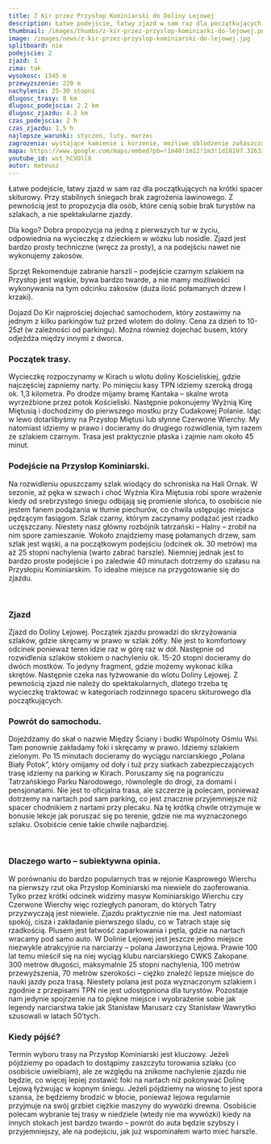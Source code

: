 ```yaml
---
title: Z Kir przez Przysłop Kominiarski do Doliny Lejowej
description: Łatwe podejście, łatwy zjazd w sam raz dla początkujących na krótki spacer skiturowy. Przy stabilnych śniegach brak zagrożenia lawinowego. Z pewnością jest to propozycja dla osób, które cenią sobie brak turystów na szlakach, a nie spektakularne zjazdy.
thumbnail: /images/thumbs/z-kir-przez-przyslop-kominiarki-do-lejowej.png
image: /images/news/z-kir-przez-przyslop-kominiarski-do-lejowej.jpg
splitboard: nie
podejscie: 2
zjazd: 1
zima: tak
wysokosc: 1345 m
przewyzszenie: 220 m
nachylenie: 25-30 stopni
dlugosc_trasy: 8 km
dlugosc_podejscia: 2.2 km
dlugosc_zjazdu: 4.2 km
czas_podejscia: 2 h
czas_zjazdu: 1,5 h
najlepsze_warunki: styczeń, luty, marzec
zagrozenia: wystające kamienie i korzenie, możliwe oblodzenie zwłaszcza na wąskim podejściu na Przysłop.
mapa: https://www.google.com/maps/embed?pb=!1m40!1m12!1m3!1d18197.32631078663!2d19.838678677404506!3d49.26706692708182!2m3!1f0!2f0!3f0!3m2!1i1024!2i768!4f13.1!4m25!3e2!4m5!1s0x471592d040abec65%3A0xb323ce2bc797fa1!2sDolina+Ko%C5%9Bcieliska+-+Wej%C5%9Bcie%2C+Dolina+Ko%C5%9Bcieliska%2C+Ko%C5%9Bcielisko!3m2!1d49.2734141!2d19.868870299999998!4m5!1s0x471592e5be8ed9ff%3A0xdc0b45fd4a74cc1f!2zS29taW5pYXJza2kgUHJ6eXPFgm9wLCBOxJlkenkgS3ViacWEY2EsIEtvxZtjaWVsaXNrbw!3m2!1d49.2570239!2d19.8562291!4m5!1s0x47159328cd53eb49%3A0xa624b8d2ec90cc81!2sDolina+Lejowa%2C+Szlak+pieszy+%C5%BC%C3%B3%C5%82ty%2C+Zakopane!3m2!1d49.2775308!2d19.8498169!4m5!1s0x471592d040abec65%3A0xb323ce2bc797fa1!2sDolina+Ko%C5%9Bcieliska+-+Wej%C5%9Bcie%2C+Dolina+Ko%C5%9Bcieliska%2C+Ko%C5%9Bcielisko!3m2!1d49.2734141!2d19.868870299999998!5e1!3m2!1sen!2spl!4v1558717867264!5m2!1sen!2spl
youtube_id: wst_hCVOll0
autor: mateusz
---
```

Łatwe podejście, łatwy zjazd w sam raz dla początkujących na krótki spacer skiturowy. Przy stabilnych śniegach brak zagrożenia lawinowego. Z pewnością jest to propozycja dla osób, które cenią sobie brak turystów na szlakach, a nie spektakularne zjazdy.

<!--
    Ten kod HTML wyświetli się w 3 kolumnach na desktopie.
    Zamień tekst, jeśli potrzeba, lub usuń całość
-->
<div class="info">

<p>
    <span class="title">Dla kogo?</span>
  Dobra propozycja na jedną z pierwszych tur w życiu, odpowiednia na wycieczkę z dzieckiem w wózku lub nosidle. Zjazd jest bardzo prosty techniczne (wręcz za prosty), a na podejściu nawet nie wykonujemy zakosów. </p>
 <p>
    <span class="title">Sprzęt</span>
    Rekomenduje zabranie harszli – podejście czarnym szlakiem na Przysłop jest wąskie, bywa bardzo twarde, a nie mamy możliwości wykonywania na tym odcinku zakosów (duża ilość połamanych drzew I krzaki).  </p>
 <p>
    <span class="title">Dojazd</span>
  Do Kir najprościej dojechać samochodem, który zostawimy na jednym z kilku parkingów tuż przed wlotem do doliny. Cena za dzień to 10-25zł (w zależności od parkingu). Można również dojechać busem, który odjeżdża między innymi z dworca.
</p>
</div>

<!-- Oznaczenie końca zajawki artykułu. Dalej wskoczą szczegóły trasy, wideo, itp.
-->
<!-- excerpt -->

<!-- Po sekcji wideo dalszy opis trasy -->


### Początek trasy.


Wycieczkę rozpoczynamy w Kirach u wlotu doliny Kościeliskiej, gdzie najczęściej zapniemy narty. Po minięciu kasy TPN idziemy szeroką drogą ok. 1,3 kilometra. Po drodze mijamy bramę Kantaka – skalne wrota wyrzeźbione przez potok Kościeliski. Następnie pokonujemy Wyżnią Kirę Miętusią i dochodzimy do pierwszego mostku przy Cudakowej Polanie. Idąc w lewo dotarlibyśmy na Przysłop Miętusi lub słynne Czerwone Wierchy. My natomiast idziemy w prawo i docieramy do drugiego rozwidlenia, tym razem ze szlakiem czarnym. Trasa jest praktycznie płaska i zajmie nam około 45 minut.

<!-- Stwórz galerię ze zdjęć z folderu "lejowa1" -->
<!-- gallery lejowa1 -->


### Podejście na Przysłop Kominiarski.
Na rozwidleniu opuszczamy szlak wiodący do schroniska na Hali Ornak. W sezonie, aż pęka w szwach i choć Wyżnia Kira Miętusia robi spore wrażenie kiedy od srebrzystego śniegu odbijają się promienie słońca, to osobiście nie jestem fanem podążania w tłumie piechurów, co chwila ustępując miejsca pędzącym fasiągom. Szlak czarny, którym zaczynamy podążać jest rzadko uczęszczany. Niestety nasz główny rozbójnik tatrzański – Halny – zrobił na nim spore zamieszanie. Wokoło znajdziemy masę połamanych drzew, sam szlak jest wąski, a na początkowym podejściu (odcinek ok. 30 metrów) ma aż 25 stopni nachylenia (warto zabrać harszle). Niemniej jednak jest to bardzo proste podejście i po zaledwie 40 minutach dotrzemy do szałasu na Przysłopiu Kominiarskim. To idealne miejsce na przygotowanie się do zjazdu.

<!-- Stwórz galerię ze zdjęć z folderu "lejowa2" -->
<!-- gallery lejowa2 -->
<span class="image modal gallery">
  <a href="/images/galleries/lejowa2/IMG_20190304_165933.jpg" title=""><img src="/images/galleries/lejowa2/IMG_20190304_165933.jpg.thumb.jpg" alt="" /></a>
  <a href="/images/galleries/lejowa2/IMG_20190304_172607.jpg" title=""><img src="/images/galleries/lejowa2/IMG_20190304_172607.jpg.thumb.jpg" alt="" /></a>
</span>


### Zjazd


Zjazd do Doliny Lejowej.
Początek zjazdu prowadzi do skrzyżowania szlaków, gdzie skręcamy w prawo w szlak żółty. Nie jest to komfortowy odcinek ponieważ teren idzie raz w górę raz w dół. Następnie od rozwidlenia szlaków stokiem o nachyleniu ok. 15-20 stopni docieramy do dwóch mostków. To jedyny fragment, gdzie możemy wykonać kilka skrętów. Następnie czeka nas łyżwowanie do wlotu Doliny Lejowej. Z pewnością zjazd nie należy do spektakularnych, dlatego trzeba tę wycieczkę traktować w kategoriach rodzinnego spaceru skiturowego dla początkujących.

### Powrót do samochodu.
Dojeżdżamy do skał o nazwie Między Ściany i budki Wspólnoty Ośmiu Wsi. Tam ponownie zakładamy foki i skręcamy w prawo. Idziemy szlakiem zielonym. Po 15 minutach docieramy do wyciągu narciarskiego „Polana Biały Potok”, który omijamy od doły i tuż przy siatkach zabezpieczających trasę idziemy na parking w Kirach. Poruszamy się na pograniczu Tatrzańskiego Parku Narodowego, równolegle do drogi, za domami i pensjonatami. Nie jest to oficjalna trasa, ale szczerze ją polecam, ponieważ dotrzemy na nartach pod sam parking, co jest znacznie przyjemniejsze niż spacer chodnikiem z nartami przy plecaku. Na tę krótką chwile otrzymuje w bonusie lekcje jak poruszać się po terenie, gdzie nie ma wyznaczonego szlaku. Osobiście cenie takie chwile najbardziej.
<!-- Stwórz galerię ze zdjęć z folderu "lejowa3" -->
<span class="image modal gallery">
  <a href="/images/galleries/lejowa3/10.jpg" title=""><img src="/images/galleries/lejowa3/10.jpg.thumb.jpg" alt="" /></a>
  <a href="/images/galleries/lejowa3/19.jpg" title=""><img src="/images/galleries/lejowa3/19.jpg.thumb.jpg" alt="" /></a>
  <a href="/images/galleries/lejowa3/20.jpg" title=""><img src="/images/galleries/lejowa3/20.jpg.thumb.jpg" alt="" /></a>
  <a href="/images/galleries/lejowa3/21.jpg" title=""><img src="/images/galleries/lejowa3/21.jpg.thumb.jpg" alt="" /></a>
  <a href="/images/galleries/lejowa3/23.jpg" title=""><img src="/images/galleries/lejowa3/23.jpg.thumb.jpg" alt="" /></a>
  <a href="/images/galleries/lejowa3/25.jpg" title=""><img src="/images/galleries/lejowa3/25.jpg.thumb.jpg" alt="" /></a>
  <a href="/images/galleries/lejowa3/6.jpg" title=""><img src="/images/galleries/lejowa3/6.jpg.thumb.jpg" alt="" /></a>
  <a href="/images/galleries/lejowa3/7.jpg" title=""><img src="/images/galleries/lejowa3/7.jpg.thumb.jpg" alt="" /></a>
  <a href="/images/galleries/lejowa3/8.jpg" title=""><img src="/images/galleries/lejowa3/8.jpg.thumb.jpg" alt="" /></a>
</span>

### Dlaczego warto – subiektywna opinia.

W porównaniu do bardzo popularnych tras w rejonie Kasprowego Wierchu na pierwszy rzut oka Przysłop Kominiarski ma niewiele do zaoferowania. Tylko przez krótki odcinek widzimy masyw Kominiarskigo Wierchu czy Czerwone Wierchy więc rozległych panoram, do których Tatry przyzwyczają jest niewiele. Zjazdu praktycznie nie ma. Jest natomiast spokój, cisza i zakładanie pierwszego śladu, co w Tatrach staje się rzadkością. Plusem jest łatwość zaparkowania i pętla, gdzie na nartach wracamy pod samo auto. W Dolinie Lejowej jest jeszcze jedno miejsce niezwykle atrakcyjnie na narciarzy – polana Jaworzyna Lejowa. Prawie 100 lat temu mieścił się na niej wyciąg klubu narciarskiego CWKS Zakopane. 300 metrów długości, maksymalnie 25 stopni nachylenia, 100 metrów przewyższenia, 70 metrów szerokości – ciężko znaleźć lepsze miejsce do nauki jazdy poza trasą. Niestety polana jest poza wyznaczonym szlakiem i zgodnie z przepisami TPN nie jest udostępniona dla turystów. Pozostaje nam jedynie spojrzenie na to piękne miejsce i wyobrażenie sobie jak legendy narciarstwa takie jak Stanisław Marusarz czy Stanisław Wawrytko szusowali w latach 50’tych.

### Kiedy pójść?

Termin wyboru trasy na Przysłop Kominiarski jest kluczowy. Jeżeli pójdziemy po opadach to dostąpimy zaszczytu torowania szlaku (co osobiście uwielbiam), ale ze względu na znikome nachylenie zjazdu nie będzie, co więcej lepiej zostawić foki na nartach niż pokonywać Dolinę Lejową łyżwując w kopnym śniegu. Jeżeli pójdziemy na wiosnę to jest spora szansa, że będziemy brodzić w błocie, ponieważ lejowa regularnie przyjmuje na swój grzbiet ciężkie maszyny do wywózki drewna. Osobiście polecam wybranie tej trasy w niedziele (wtedy nie ma wywózki) kiedy na innych stokach jest bardzo twardo – powrót do auta będzie szybszy i przyjemniejszy, ale na podejściu, jak już wspominałem warto mieć harszle.
